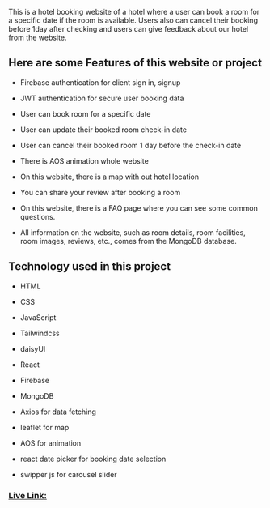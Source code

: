 This is a hotel booking website of a hotel where a user can book a room for a specific date if the room is available. Users also can cancel their booking before 1day after checking and users can give feedback about our hotel from the website.

## Here are some Features of this website or project

   * Firebase authentication for client sign in, signup

   * JWT authentication for secure user booking data

   * User can book room for a specific date

   * User can update their booked room check-in date

   * User can cancel their booked room 1 day before the check-in date

   * There is AOS animation whole website

   * On this website, there is a map with out hotel location

   * You can share your review after booking a room

   * On this website, there is a FAQ page where you can see some common questions.

   * All information on the website, such as room details, room facilities, room images, reviews, etc., comes from the MongoDB database.

## Technology used in this project

   * HTML 

   * CSS

   * JavaScript

   * Tailwindcss

   * daisyUI

   * React

   * Firebase

   * MongoDB

   * Axios for data fetching

   * leaflet for map

   * AOS for animation

   * react date picker for booking date selection

   * swipper js for carousel slider


  ### [Live Link:](https://hotel-booking-5f32b.web.app/)  
